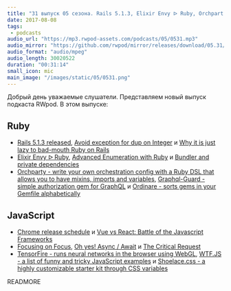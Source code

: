 ```yaml
---
title: "31 выпуск 05 сезона. Rails 5.1.3, Elixir Envy ᐅ Ruby, Orchparty, Graphql-Guard, TensorFire, WTF.JS, Shoelace.css и прочее"
date: 2017-08-08
tags:
 - podcasts
audio_url: "https://mp3.rwpod-assets.com/podcasts/05/0531.mp3"
audio_mirror: "https://github.com/rwpod/mirror/releases/download/05.31/0531.mp3"
audio_format: "audio/mpeg"
audio_length: 30020522
duration: "00:31:14"
small_icon: mic
main_image: "/images/static/05/0531.png"
---
```


Добрый день уважаемые слушатели. Представляем новый выпуск подкаста RWpod. В этом выпуске:

## Ruby

 - [Rails 5.1.3 released](http://weblog.rubyonrails.org/2017/8/3/Rails-5-1-3-released/), [Avoid exception for dup on Integer](https://blog.bigbinary.com/2017/08/01/avoid-exceptions-for-dup-on-interger-and-similar-cases.html) и [Why it is just lazy to bad-mouth Ruby on Rails](http://www.akitaonrails.com/2017/08/03/why-is-it-just-lazy-to-bad-mouth-ruby-on-rails)
 - [Elixir Envy ᐅ Ruby](https://6ftdan.com/allyourdev/2017/08/03/elixir-envy-%E1%90%85-ruby/), [Advanced Enumeration with Ruby](https://blog.codeship.com/advanced-enumeration-with-ruby/) и [Bundler and private dependencies](https://depfu.io/blog/2017/08/02/bundler-and-private-dependencies)
 - [Orchparty - write your own orchestration config with a Ruby DSL that allows you to have mixins, imports and variables](https://github.com/jannishuebl/orchparty), [Graphql-Guard - simple authorization gem for GraphQL](https://github.com/exAspArk/graphql-guard) и [Ordinare - sorts gems in your Gemfile alphabetically](https://github.com/nikolalsvk/ordinare)

## JavaScript

 - [Chrome release schedule](https://www.chromestatus.com/features/schedule) и [Vue vs React: Battle of the Javascript Frameworks](https://medium.com/@diananina247/vue-vs-react-battle-of-the-javascript-frameworks-8e6615677dcb)
 - [Focusing on Focus](https://davidwalsh.name/css-focus), [Oh yes! Async / Await](https://medium.freecodecamp.org/oh-yes-async-await-f54e5a079fc1) и [The Critical Request](https://css-tricks.com/the-critical-request/)
 - [TensorFire - runs neural networks in the browser using WebGL](https://tenso.rs/), [WTF.JS - a list of funny and tricky JavaScript examples](https://github.com/denysdovhan/wtfjs) и [Shoelace.css - a highly customizable starter kit through CSS variables](https://shoelace.style/)

READMORE
